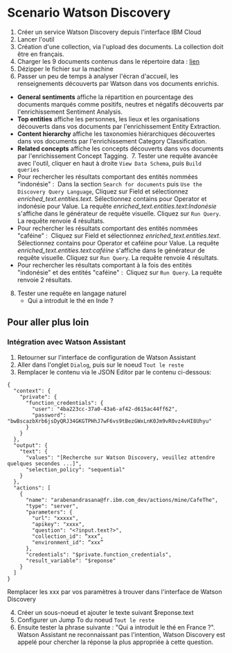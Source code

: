 # Scenario Watson Discovery

1. Créer un service Watson Discovery depuis l'interface IBM Cloud
2. Lancer l'outil
3. Création d'une collection, via l'upload des documents. La collection doit être en français.
4. Charger les 9 documents contenus dans le répertoire data : [lien](https://ibm.box.com/s/cz5a3gyry3dc083h0zxe37ou1g677m1g)
5. Dézipper le fichier sur la machine
6. Passer un peu de temps à analyser l'écran d'accueil, les renseignements découverts par Watson dans vos documents enrichis. 
- **General sentiments** affiche la répartition en pourcentage des documents marqués comme positifs, neutres et négatifs découverts par l'enrichissement Sentiment Analysis. 
- **Top entities** affiche les personnes, les lieux et les organisations découverts dans vos documents par l'enrichissement Entity Extraction. 
- **Content hierarchy** affiche les taxonomies hiérarchiques découvertes dans vos documents par l'enrichissement Category Classification. 
- **Related concepts** affiche les concepts découverts dans vos documents par l'enrichissement Concept Tagging. 
7. Tester une requête avancée avec l'outil, cliquer en haut à droite `View Data Schema`, puis `Build queries`
-   Pour rechercher les résultats comportant des entités nommées "indonésie" :  Dans la section `Search for documents` puis `Use the Discovery Query Language`, Cliquez sur Field et sélectionnez *enriched_text.entities.text*. Sélectionnez contains pour Operator et indonésie pour Value. La requête *enriched_text.entities.text:Indonésie* s'affiche dans le générateur de requête visuelle. Cliquez sur `Run Query`. La requête renvoie 4 résultats.  
- Pour rechercher les résultats comportant des entités nommées "caféine" :  Cliquez sur Field et sélectionnez *enriched_text.entities.text*. Sélectionnez contains pour Operator et caféine pour Value. La requête *enriched_text.entities.text:caféine* s'affiche dans le générateur de requête visuelle. Cliquez sur `Run Query`. La requête renvoie 4 résultats. 
- Pour rechercher les résultats comportant à la fois des entités "indonésie" et des entités "caféine" :  Cliquez sur `Run Query`. La requête renvoie 2 résultats.

8. Tester une requête en langage naturel 
    -  Qui a introduit le thé en Inde ?

## Pour aller plus loin

### Intégration avec Watson Assistant

1. Retourner sur l'interface de configuration de Watson Assistant
2. Aller dans l'onglet `Dialog`, puis sur le noeud `Tout le reste`
3. Remplacer le contenu via le JSON Editor par le contenu ci-dessous:
```
{
  "context": {
    "private": {
      "function_credentials": {
        "user": "4ba223cc-37a0-43a6-af42-d615ac44ff62",
        "password": "bwBscazbXrb6jsDyQRJ34GKGTPHhJ7wF6vs9tBezGWxLnK0Jm9vR0vz4vHI8Uhyu"
      }
    }
  },
  "output": {
    "text": {
      "values": "[Recherche sur Watson Discovery, veuillez attendre quelques secondes ...]",
      "selection_policy": "sequential"
    }
  },
  "actions": [
    {
      "name": "arabenandrasana@fr.ibm.com_dev/actions/mine/CafeThe",
      "type": "server",
      "parameters": {
        "url": "xxxxx",
        "apikey": "xxxx",
        "question": "<?input.text?>",
        "collection_id": “xxx”,
        "environment_id": “xxx”
      },
      "credentials": "$private.function_credentials",
      "result_variable": "$reponse"
    }
  ]
}
```
Remplacer les xxx par vos paramètres à trouver dans l'interface de Watson Discovery

4. Créer un sous-noeud et ajouter le texte suivant $reponse.text
5. Configurer un Jump To du noeud `Tout le reste`
6. Ensuite tester la phrase suivante : "Qui a introduit le thé en France ?". Watson Assistant ne reconnaissant pas l'intention, Watson Discovery est appelé pour chercher la réponse la plus appropriée à cette question.
